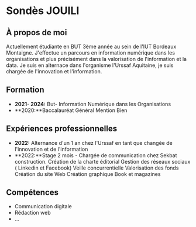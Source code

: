 # Sondès JOUILI

## À propos de moi
Actuellement étudiante en BUT 3ème année au sein de l'IUT Bordeaux Montaigne. J'effectue un parcours en information numérique dans les organisations et plus précisément dans la valorisation de l'information et la data. Je suis en alternace dans l'organisme l'Urssaf Aquitaine, je suis chargée de l'innovation et l'information. 

## Formation
- **2021- 2024:** But- Information Numérique dans les Organisations 
- **2020:**Baccalauréat Général Mention Bien
  
## Expériences professionnelles
- **2022:** Alternance d'un 1 an chez l'Urssaf en tant que changée de l'innovation et de l'information 
- **2022:**Stage 2 mois - Chargée de communication chez Sekbat construction.
Création de la charte éditorial 
Gestion des réseaux sociaux ( Linkedin et Facebook)
Veille concurrentielle 
Valorisation des fonds 
Création du site Web 
Création graphique Book et magazines


## Compétences
- Communication digitale
- Rédaction web
- ...
